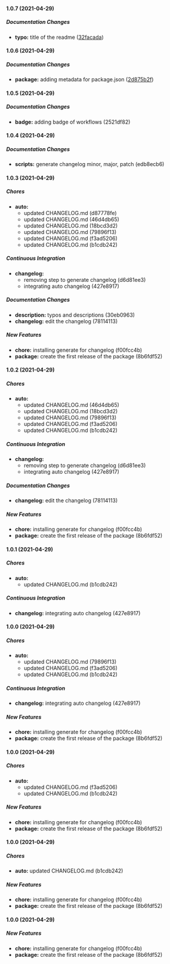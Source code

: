 #### 1.0.7 (2021-04-29)

##### Documentation Changes

* **typo:**  title of the readme ([32facada](https://github.com/danestves/browser-monads-ts/commit/32facadab1229d87941f8935c19ef48cb144ae89))

#### 1.0.6 (2021-04-29)

##### Documentation Changes

* **package:**  adding metadata for package.json ([2d875b2f](https://github.com/danestves/browser-monads-ts/commit/2d875b2feac925adaaa5e743a8823e232dd0f40d))

#### 1.0.5 (2021-04-29)

##### Documentation Changes

* **badge:**  adding badge of workflows (2521df82)

#### 1.0.4 (2021-04-29)

##### Documentation Changes

* **scripts:**  generate changelog minor, major, patch (edb8ecb6)

#### 1.0.3 (2021-04-29)

##### Chores

- **auto:**
  - updated CHANGELOG.md (d87778fe)
  - updated CHANGELOG.md (46d4db65)
  - updated CHANGELOG.md (18bcd3d2)
  - updated CHANGELOG.md (79896f13)
  - updated CHANGELOG.md (f3ad5206)
  - updated CHANGELOG.md (b1cdb242)

##### Continuous Integration

- **changelog:**
  - removing step to generate changelog (d6d81ee3)
  - integrating auto changelog (427e8917)

##### Documentation Changes

- **description:** typos and descriptions (30eb0963)
- **changelog:** edit the changelog (78114113)

##### New Features

- **chore:** installing generate for changelog (f00fcc4b)
- **package:** create the first release of the package (8b6fdf52)

#### 1.0.2 (2021-04-29)

##### Chores

- **auto:**
  - updated CHANGELOG.md (46d4db65)
  - updated CHANGELOG.md (18bcd3d2)
  - updated CHANGELOG.md (79896f13)
  - updated CHANGELOG.md (f3ad5206)
  - updated CHANGELOG.md (b1cdb242)

##### Continuous Integration

- **changelog:**
  - removing step to generate changelog (d6d81ee3)
  - integrating auto changelog (427e8917)

##### Documentation Changes

- **changelog:** edit the changelog (78114113)

##### New Features

- **chore:** installing generate for changelog (f00fcc4b)
- **package:** create the first release of the package (8b6fdf52)

#### 1.0.1 (2021-04-29)

##### Chores

- **auto:**
  - updated CHANGELOG.md (b1cdb242)

##### Continuous Integration

- **changelog:** integrating auto changelog (427e8917)

#### 1.0.0 (2021-04-29)

##### Chores

- **auto:**
  - updated CHANGELOG.md (79896f13)
  - updated CHANGELOG.md (f3ad5206)
  - updated CHANGELOG.md (b1cdb242)

##### Continuous Integration

- **changelog:** integrating auto changelog (427e8917)

##### New Features

- **chore:** installing generate for changelog (f00fcc4b)
- **package:** create the first release of the package (8b6fdf52)

#### 1.0.0 (2021-04-29)

##### Chores

- **auto:**
  - updated CHANGELOG.md (f3ad5206)
  - updated CHANGELOG.md (b1cdb242)

##### New Features

- **chore:** installing generate for changelog (f00fcc4b)
- **package:** create the first release of the package (8b6fdf52)

#### 1.0.0 (2021-04-29)

##### Chores

- **auto:** updated CHANGELOG.md (b1cdb242)

##### New Features

- **chore:** installing generate for changelog (f00fcc4b)
- **package:** create the first release of the package (8b6fdf52)

#### 1.0.0 (2021-04-29)

##### New Features

- **chore:** installing generate for changelog (f00fcc4b)
- **package:** create the first release of the package (8b6fdf52)
